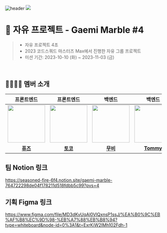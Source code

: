 ![header](https://capsule-render.vercel.app/api?type=waving&height=200&section=header&text=자유%20프로젝트%20%204조&color=gradient)
![](https://img.shields.io/badge/Last_Upadate-2023--10--10-blue)

# 🐜 자유 프로젝트 - Gaemi Marble #4

> - 자유 프로젝트 4조
> - 2023 코드스쿼드 마스터즈 Max에서 진행한 자유 그룹 프로젝트 
> - 미션 기간: 2023-10-10 (화) ~ 2023-11-03 (금)

<br/>

## 👨‍👩‍👧‍👦 멤버 소개

| 프론트엔드 | 프론트엔드 | 백엔드 | 백엔드 |
| :---: | :---: | :---: | :---: |
| <img src="https://avatars.githubusercontent.com/u/76121068?s=400&u=ffcc1c5dce2edf84ef611313c14e42700782f33a&v=4" width="120"/>| <img src="https://avatars.githubusercontent.com/u/101464713?v=4" width="120"/> | <img src="https://avatars.githubusercontent.com/u/98851575?s=64&v=4" width="120"/> | <img src="https://avatars.githubusercontent.com/u/48724199?v=4" width="120"/> |
| **[퓨즈](https://github.com/silvertae)** | **[토코](https://github.com/aaaz425)** | **[무비](https://github.com/yhpark95)** | **[Tommy](https://github.com/HyowonSin)** |

## 팀 Notion 링크
https://seasoned-fire-6f4.notion.site/gaemi-marble-764722298de04f178211d518fdbb5c99?pvs=4

## 기획 Figma 링크
https://www.figma.com/file/MD3dKvUqAl0VlQxnsP1ssJ/%EA%B0%9C%EB%AF%B8%EC%9D%98-%EB%A7%88%EB%B8%94?type=whiteboard&node-id=0%3A1&t=ExrKiW2IMh102Fdh-1

<br/>
